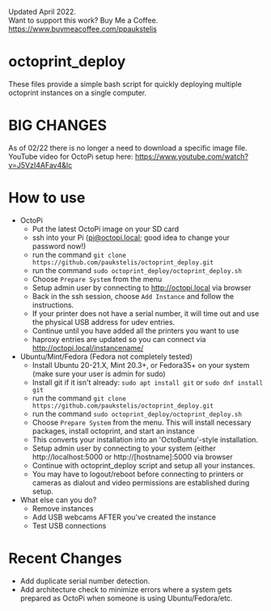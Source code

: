 Updated April 2022.  
Want to support this work? Buy Me a Coffee. https://www.buymeacoffee.com/ppaukstelis
# octoprint_deploy
These files provide a simple bash script for quickly deploying multiple octoprint instances on a single computer.
# BIG CHANGES
As of 02/22 there is no longer a need to download a specific image file.
YouTube video for OctoPi setup here: https://www.youtube.com/watch?v=J5VzI4AFav4&lc
# How to use
* OctoPi
  * Put the latest OctoPi image on your SD card
  * ssh into your Pi (pi@octopi.local; good idea to change your password now!)
  * run the command `git clone https://github.com/paukstelis/octoprint_deploy.git`
  * run the command `sudo octoprint_deploy/octoprint_deploy.sh`
  * Choose `Prepare System` from the menu
  * Setup admin user by connecting to http://octopi.local via browser
  * Back in the ssh session, choose `Add Instance` and follow the instructions.
  * If your printer does not have a serial number, it will time out and use the physical USB address for udev entries.
  * Continue until you have added all the printers you want to use
  * haproxy entries are updated so you can connect via http://octopi.local/instancename/
* Ubuntu/Mint/Fedora (Fedora not completely tested)
  * Install Ubuntu 20-21.X, Mint 20.3+, or Fedora35+ on your system (make sure your user is admin for sudo)
  * Install git if it isn't already: `sudo apt install git` or `sudo dnf install git`
  * run the command `git clone https://github.com/paukstelis/octoprint_deploy.git`
  * run the command `sudo octoprint_deploy/octoprint_deploy.sh`
  * Choose `Prepare System` from the menu. This will install necessary packages, install octoprint, and start an instance
  * This converts your installation into an 'OctoBuntu'-style installation.
  * Setup admin user by connecting to your system (either http://localhost:5000 or http://[hostname]:5000 via browser
  * Continue with octoprint_deploy script and setup all your instances.
  * You may have to logout/reboot before connecting to printers or cameras as dialout and video permissions are established during setup.
* What else can you do?
  * Remove instances
  * Add USB webcams AFTER you've created the instance
  * Test USB connections
# Recent Changes
* Add duplicate serial number detection.
* Add architecture check to minimize errors where a system gets prepared as OctoPi when someone is using Ubuntu/Fedora/etc.
